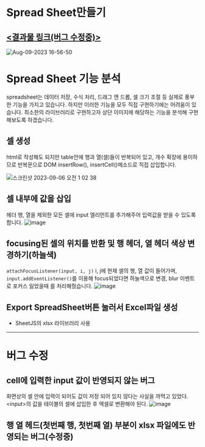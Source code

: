 # Spread Sheet만들기

## [<결과물 링크(버그 수정중)>](https://jungbin97.github.io/SpreadSheet/)

![Aug-09-2023 16-56-50](https://github.com/jungbin97/SpreadSheet/assets/57621519/69372e11-51e4-42a0-ac73-ebc1081539f3)

# Spread Sheet 기능 분석
spreadsheet는 데이터 저장, 수식 처리, 드래그 앤 드롭, 셀 크기 조절 등 실제로 풍부한 기능을 가지고 있습니다. 하지만 이러한 기능을 모두 직접 구현하기에는 어려움이 있습니다.
최소한의 라이브러리로 구현하고자 상단 이미지에 해당하는 기능을 분석해 구현 해보도록 하겠습니다.

## 셀 생성
html로 작성해도 되지만 table안에 행과 열(셀)들이 반복되어 있고, 개수 확장에 용이하므로 반복문으로 DOM insertRow(), insertCell()메소드로 직접 삽입합니다.

![스크린샷 2023-09-06 오전 1 02 38](https://github.com/jungbin97/SpreadSheet/assets/57621519/40de267a-33eb-4847-bbc7-1ada5a10be76)

## 셀 내부에 값을 삽입
헤더 행, 열을 제외한 모든 셀에 input 엘리먼트를 추가해주어 입력값을 받을 수 있도록 합니다.
![image](https://github.com/jungbin97/SpreadSheet/assets/57621519/911e1f3a-b265-4653-8aee-6dc2435f9bcf)


## focusing된 셀의 위치를 반환 및 행 헤더, 열 헤더 색상 변경하기(하늘색)
`attachFocusListener(input, i, j)` i, j에 현재 셀의 행, 열 값이 들어가며, `input.addEventListener()`를 이용해 focus되었다면 하늘색으로 변경, blur 이벤트로 포커스 잃었을때 를 처리해줬습니다.
![image](https://github.com/jungbin97/SpreadSheet/assets/57621519/a0257677-a981-431e-8f28-066233053396)


## Export SpreadSheet버튼 눌러서 Excel파일 생성
- SheetJS의 xlsx 라이브러리 사용

---
# 버그 수정
## cell에 입력한 input 값이 반영되지 않는 버그
화면상의 셀 안에 입력이 되어도 값이 저장 되어 있지 않다는 사실을 까먹고 있었다. \<input>의 값을 테이블의 셀에 삽입한 후 엑셀로 변환해야 된다.
![image](https://github.com/jungbin97/SpreadSheet/assets/57621519/205bb070-6e1c-4e36-ad4f-dc48b3b78f28)

## 행 열 헤드(첫번째 행, 첫번째 열) 부분이 xlsx 파일에도 반영되는 버그(수정중)

